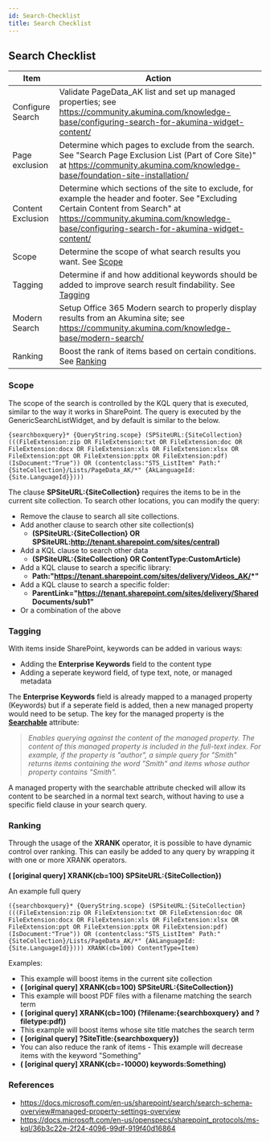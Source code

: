 ```yaml
---
id: Search-Checklist
title: Search Checklist
---
```


## Search Checklist

| Item | Action |
| -- | -- |
| Configure Search | Validate PageData_AK list and set up managed properties; see https://community.akumina.com/knowledge-base/configuring-search-for-akumina-widget-content/ |
| Page exclusion | Determine which pages to exclude from the search. See "Search Page Exclusion List (Part of Core Site)" at https://community.akumina.com/knowledge-base/foundation-site-installation/|
| Content Exclusion | Determine which sections of the site to exclude, for example the header and footer. See "Excluding Certain Content from Search" at https://community.akumina.com/knowledge-base/configuring-search-for-akumina-widget-content/ |
| Scope | Determine the scope of what search results you want. See [Scope](#scope) |
| Tagging | Determine if and how additional keywords should be added to improve search result findability. See [Tagging](#tagging) |
| Modern Search | Setup Office 365 Modern search to properly display results from an Akumina site; see https://community.akumina.com/knowledge-base/modern-search/ |
| Ranking | Boost the rank of items based on certain conditions. See [Ranking](#ranking) |


### Scope
The scope of the search is controlled by the KQL query that is executed, similar to the way it works in SharePoint. The query is executed by the GenericSearchListWidget, and by default is similar to the below.
```
{searchboxquery}* {QueryString.scope} (SPSiteURL:{SiteCollection} (((FileExtension:zip OR FileExtension:txt OR FileExtension:doc OR FileExtension:docx OR FileExtension:xls OR FileExtension:xlsx OR FileExtension:ppt OR FileExtension:pptx OR FileExtension:pdf)(IsDocument:"True")) OR (contentclass:"STS_ListItem" Path:"{SiteCollection}/Lists/PageData_AK/*" {AkLanguageId:{Site.LanguageId}})))
```
The clause **SPSiteURL:{SiteCollection}** requires the items to be in the current site collection. To search other locations, you can modify the query:
* Remove the clause to search all site collections.
* Add another clause to search other site collection(s)
  * **(SPSiteURL:{SiteCollection} OR SPSiteURL:http://tenant.sharepoint.com/sites/central)**
* Add a KQL clause to search other data
  * **(SPSiteURL:{SiteCollection} OR ContentType:CustomArticle)**
* Add a KQL clause to search a specific library:
  * **Path:"https://tenant.sharepoint.com/sites/delivery/Videos_AK/*"**
* Add a KQL clause to search a specific folder:
  * **ParentLink="https://tenant.sharepoint.com/sites/delivery/Shared Documents/sub1"**
* Or a combination of the above

### Tagging
With items inside SharePoint, keywords can be added in various ways:
* Adding the **Enterprise Keywords** field to the content type
* Adding a seperate keyword field, of type text, note, or managed metadata

The **Enterprise Keywords** field is already mapped to a managed property (Keywords) but if a seperate field is added, then a new managed property would need to be setup. The key for the managed property is the [**Searchable**](https://docs.microsoft.com/en-us/sharepoint/search/search-schema-overview#managed-property-settings-overview) attribute:

> *Enables querying against the content of the managed property.  The content of this managed property is included in the full-text index. For example, if the property is "author", a simple query for "Smith" returns items containing the word "Smith" and items whose author property contains "Smith".*

A managed property with the searchable attribute checked will allow its content to be searched in a normal text search, without having to use a specific field clause in your search query.

### Ranking
Through the usage of the **XRANK** operator, it is possible to have dynamic control over ranking. This can easily be added to any query by wrapping it with one or more XRANK operators. 

**( [original query] XRANK(cb=100) SPSiteURL:{SiteCollection})**

An example full query
```
({searchboxquery}* {QueryString.scope} (SPSiteURL:{SiteCollection} (((FileExtension:zip OR FileExtension:txt OR FileExtension:doc OR FileExtension:docx OR FileExtension:xls OR FileExtension:xlsx OR FileExtension:ppt OR FileExtension:pptx OR FileExtension:pdf)(IsDocument:"True")) OR (contentclass:"STS_ListItem" Path:"{SiteCollection}/Lists/PageData_AK/*" {AkLanguageId:{Site.LanguageId}}))) XRANK(cb=100) ContentType=Item)
```

Examples:
* This example will boost items in the current site collection
* **( [original query] XRANK(cb=100) SPSiteURL:{SiteCollection})**
* This example will boost PDF files with a filename matching the search term
* **( [original query] XRANK(cb=100) (?filename:{searchboxquery} and ?filetype:pdf))**
* This example will boost items whose site title matches the search term
* **( [original query] ?SiteTitle:{searchboxquery})**
* You can also reduce the rank of items - This example will decrease items with the keyword "Something"
* **( [original query] XRANK(cb=-10000) keywords:Something)**

### References
* https://docs.microsoft.com/en-us/sharepoint/search/search-schema-overview#managed-property-settings-overview
* https://docs.microsoft.com/en-us/openspecs/sharepoint_protocols/ms-kql/36b3c22e-2f24-4096-99df-919f40d16864

